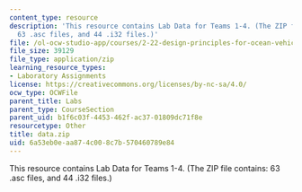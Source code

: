 ```yaml
---
content_type: resource
description: 'This resource contains Lab Data for Teams 1-4. (The ZIP file contains:
  63 .asc files, and 44 .i32 files.)'
file: /ol-ocw-studio-app/courses/2-22-design-principles-for-ocean-vehicles-13-42-spring-2005/6a53eb0eaa874c008c7b570460789e84_data.zip
file_size: 39129
file_type: application/zip
learning_resource_types:
- Laboratory Assignments
license: https://creativecommons.org/licenses/by-nc-sa/4.0/
ocw_type: OCWFile
parent_title: Labs
parent_type: CourseSection
parent_uid: b1f6c03f-4453-462f-ac37-01809dc71f8e
resourcetype: Other
title: data.zip
uid: 6a53eb0e-aa87-4c00-8c7b-570460789e84
---
```

This resource contains Lab Data for Teams 1-4. (The ZIP file contains: 63 .asc files, and 44 .i32 files.)